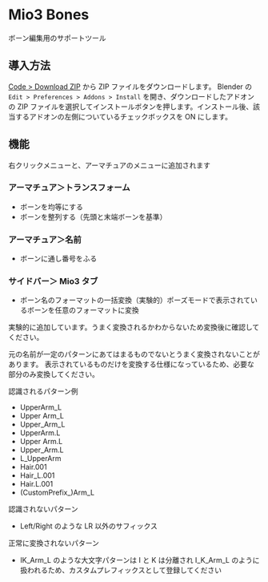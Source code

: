 # Mio3 Bones

ボーン編集用のサポートツール

## 導入方法

[Code > Download ZIP](https://github.com/mio3io/Mio3Bones/archive/master.zip) から ZIP ファイルをダウンロードします。
Blender の `Edit > Preferences > Addons > Install` を開き、ダウンロードしたアドオンの ZIP ファイルを選択してインストールボタンを押します。インストール後、該当するアドオンの左側についているチェックボックスを ON にします。

## 機能

右クリックメニューと、アーマチュアのメニューに追加されます

### アーマチュア＞トランスフォーム

-   ボーンを均等にする
-   ボーンを整列する（先頭と末端ボーンを基準）

### アーマチュア＞名前

-   ボーンに通し番号をふる

### サイドバー＞ Mio3 タブ

-   ボーン名のフォーマットの一括変換（実験的）ポーズモードで表示されているボーンを任意のフォーマットに変換

実験的に追加しています。うまく変換されるかわからないため変換後に確認してください。

元の名前が一定のパターンにあてはまるものでないとうまく変換されないことがあります。
表示されているものだけを変換する仕様になっているため、必要な部分のみ変換してください。

認識されるパターン例

-   UpperArm_L
-   Upper Arm_L
-   Upper_Arm_L
-   UpperArm.L
-   Upper Arm.L
-   Upper_Arm.L
-   L_UpperArm
-   Hair.001
-   Hair_L.001
-   Hair.L.001
-   (CustomPrefix_)Arm_L

認識されないパターン

-   Left/Right のような LR 以外のサフィックス

正常に変換されないパターン

-   IK_Arm_L のような大文字パターンは I と K は分離され I_K_Arm_L のように扱われるため、カスタムプレフィックスとして登録してください
